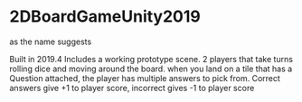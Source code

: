 # 2DBoardGameUnity2019
as the name suggests

Built in 2019.4
Includes a working prototype scene.
2 players that take turns rolling dice and moving around the board.
when you land on a tile that has a Question attached, the player has multiple answers to pick from.
Correct answers give +1 to player score, incorrect gives -1 to player score
